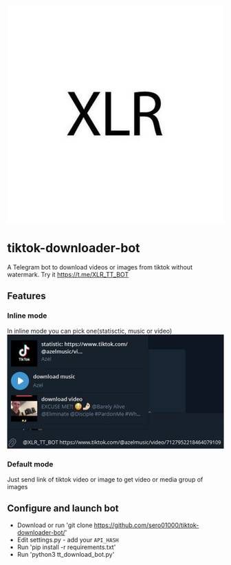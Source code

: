 [![XLR](/img/xlr.jpg)](https://t.me/XLR_TT_BOT)
# tiktok-downloader-bot
A Telegram bot to download videos or images from tiktok without watermark. Try it https://t.me/XLR_TT_BOT

## Features
### Inline mode
  In inline mode you can pick one(statisctic, music or video)
  [![Example](/img/inline_example.jpg)](https://t.me/XLR_TT_BOT)

### Default mode
  Just send link of tiktok video or image to get video or media group of images

## Configure and launch bot
  - Download or run 'git clone https://github.com/sero01000/tiktok-downloader-bot/'
  - Edit settings.py - add your `API_HASH`
  - Run 'pip install -r requirements.txt'
  - Run 'python3 tt_download_bot.py'
